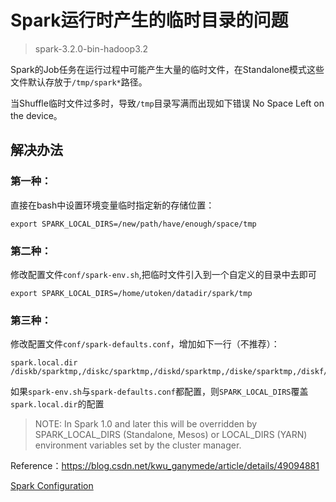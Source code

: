 # Spark运行时产生的临时目录的问题

> spark-3.2.0-bin-hadoop3.2

Spark的Job任务在运行过程中可能产生大量的临时文件，在Standalone模式这些文件默认存放于`/tmp/spark*`路径。

当Shuffle临时文件过多时，导致`/tmp`目录写满而出现如下错误 No Space Left on the device。

## 解决办法

### 第一种：

直接在bash中设置环境变量临时指定新的存储位置：

```
export SPARK_LOCAL_DIRS=/new/path/have/enough/space/tmp 
```

### 第二种：

修改配置文件`conf/spark-env.sh`,把临时文件引入到一个自定义的目录中去即可

```
export SPARK_LOCAL_DIRS=/home/utoken/datadir/spark/tmp 
```

### 第三种：

修改配置文件`conf/spark-defaults.conf`，增加如下一行（不推荐）：

```
spark.local.dir /diskb/sparktmp,/diskc/sparktmp,/diskd/sparktmp,/diske/sparktmp,/diskf/sparktmp,/diskg/sparktmp
```

如果`spark-env.sh`与`spark-defaults.conf`都配置，则`SPARK_LOCAL_DIRS`覆盖`spark.local.dir`的配置

> NOTE: In Spark 1.0 and later this will be overridden by SPARK_LOCAL_DIRS (Standalone, Mesos) or LOCAL_DIRS (YARN) environment variables set by the cluster manager.

Reference：https://blog.csdn.net/kwu_ganymede/article/details/49094881

[Spark Configuration](https://spark.apache.org/docs/2.3.0/configuration.html)
